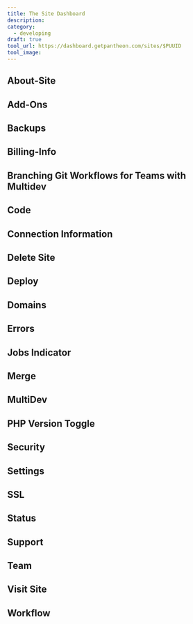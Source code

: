 ```yaml
---
title: The Site Dashboard
description:
category:
  - developing
draft: true
tool_url: https://dashboard.getpantheon.com/sites/$PUUID
tool_image:
---
```


## About-Site
## Add-Ons
## Backups
## Billing-Info
## Branching Git Workflows for Teams with Multidev
## Code
## Connection Information
## Delete Site
## Deploy
## Domains
## Errors
## Jobs Indicator
## Merge
## MultiDev
## PHP Version Toggle
## Security
## Settings
## SSL
## Status
## Support
## Team
## Visit Site
## Workflow
